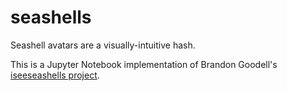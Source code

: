 # seashells

Seashell avatars are a visually-intuitive hash.

This is a Jupyter Notebook implementation of Brandon Goodell's [iseeseashells project](https://github.com/b-g-goodell/research-lab/blob/master/source-code/iseeseashells/seashells.py).
